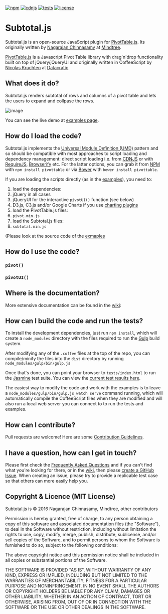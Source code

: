 [![npm](http://nagarajanchinnasamy.com/subtotal/images/npm.svg)](https://www.npmjs.com/package/pivottable) [![cdnjs](http://nagarajanchinnasamy.com/subtotal/images/cdnjs.svg)](https://cdnjs.com/libraries/pivottable) [![tests](http://nagarajanchinnasamy.com/subtotal/images/tests.svg)](http://nagarajanchinnasamy.com/subtotal/tests/) [![license](http://nagarajanchinnasamy.com/subtotal/images/license.svg)](https://github.com/nagarajanchinnasamy/pivottable-subtotal-renderer/blob/master/LICENSE)


# Subtotal.js

Subtotal.js is an open-source JavaScript plugin for [PivotTable.js](https://github.com/nicolaskruchten/pivottable). Its originally written by [Nagarajan Chinnasamy](https://nagarajanchinnasamy.com/) at [Mindtree](http://mindtree.com/).

[PivotTable.js](https://github.com/nicolaskruchten/pivottable) is a Javascript Pivot Table library with drag'n'drop functionality built on top of jQuery/jQueryUI and originally written in CoffeeScript by [Nicolas Kruchten](http://nicolas.kruchten.com) at [Datacratic](http://datacratic.com). 


## What does it do?

Subtotal.js renders subtotal of rows and columns of a pivot table and lets the users to expand and collpase the rows.

![image](http://nagarajanchinnasamy.com/subtotal/images/subtotal-renderer-pivotui.png)

You can see the live demo at [examples page](http://nagarajanchinnasamy.com/subtotal/examples/index.html).

## How do I load the code?

Subtotal.js implements the [Universal Module Definition (UMD)](https://github.com/umdjs/umd) pattern and so should be compatible with most approaches to script loading and dependency management: direct script loading i.e. from [CDNJS](https://cdnjs.com/libraries/pivottable) or with [RequireJS](http://requirejs.org/), [Browserify](http://browserify.org/) etc. For the latter options, you can grab it from [NPM](https://www.npmjs.com/package/pivottable) with `npm install pivottable` or via [Bower](http://bower.io/) with `bower install pivottable`. 

If you are loading the scripts directly (as in the [examples](http://nagarajanchinnasamy.com/subtotal)), you need to:

1. load the dependencies:
  1. jQuery in all cases
  2. jQueryUI for the interactive `pivotUI()` function (see below)
  3. D3.js, C3.js and/or Google Charts if you use [charting plugins](https://github.com/nicolaskruchten/pivottable/wiki/Optional-Extra-Renderers)
2. load the PivotTable.js files:
  1. `pivot.min.js`
3. load the Subtotal.js files:
  1. `subtotal.min.js`

(Please look at the source code of the [exmaples](https://github.com/nagarajanchinnasamy/pivottable-subtotal-renderer/blob/master/examples/subtotal_pivot.html/) 

## How do I use the code?


### `pivot()`


### `pivotUI()`

## Where is the documentation?

More extensive documentation can be found in the [wiki](https://github.com/nagarajanchinnasamy/pivottable-subtotal-renderer/wiki):


## How can I build the code and run the tests?

To install the development dependencies, just run `npm install`, which will create a `node_modules` directory with the files required to run the [Gulp](http://gulpjs.com/) build system.

After modifying any of the `.coffee` files at the top of the repo, you can compile/minify the files into the `dist` directory by running `node_modules/gulp/bin/gulp.js`

Once that's done, you can point your browser to `tests/index.html` to run the [Jasmine](http://jasmine.github.io/) test suite. You can view the [current test results here](http://nicolas.kruchten.com/pivottable/tests).

The easiest way to modify the code and work with the examples is to leave a `node_modules/gulp/bin/gulp.js watch serve` command running, which will automatically compile the CoffeeScript files when they are modified and will also run a local web server you can connect to to run the tests and examples.

## How can I contribute?

Pull requests are welcome! Here are some [Contribution Guidelines](https://github.com/nagarajanchinnasamy/pivottable-subtotal-renderer/blob/master/CONTRIBUTING.md).

## I have a question, how can I get in touch?

Please first check the [Frequently Asked Questions](https://github.com/nagarajanchinnasamy/pivottable-subtotal-renderer/wiki/Frequently-Asked-Questions) and if you can't find what you're looking for there, or in the [wiki](https://github.com/nagarajanchinnasamy/pivottable-subtotal-renderer/wiki), then please [create a GitHub Issue](https://github.com/nagarajanchinnasamy/subtotal/issues/new). When creating an issue, please try to provide a replicable test case so that others can more easily help you.

## Copyright & Licence (MIT License)

Subtotal.js is © 2016 Nagarajan Chinnasamy, Mindtree, other contributors

Permission is hereby granted, free of charge, to any person obtaining a copy of this software and associated documentation files (the "Software"), to deal in the Software without restriction, including without limitation the rights to use, copy, modify, merge, publish, distribute, sublicense, and/or sell copies of the Software, and to permit persons to whom the Software is furnished to do so, subject to the following conditions:

The above copyright notice and this permission notice shall be included in all copies or substantial portions of the Software.

THE SOFTWARE IS PROVIDED "AS IS", WITHOUT WARRANTY OF ANY KIND, EXPRESS OR IMPLIED, INCLUDING BUT NOT LIMITED TO THE WARRANTIES OF MERCHANTABILITY, FITNESS FOR A PARTICULAR PURPOSE AND NONINFRINGEMENT. IN NO EVENT SHALL THE AUTHORS OR COPYRIGHT HOLDERS BE LIABLE FOR ANY CLAIM, DAMAGES OR OTHER LIABILITY, WHETHER IN AN ACTION OF CONTRACT, TORT OR OTHERWISE, ARISING FROM, OUT OF OR IN CONNECTION WITH THE SOFTWARE OR THE USE OR OTHER DEALINGS IN THE SOFTWARE.
